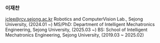 ### 이재찬
jclee@rcv.sejong.ac.kr 
Robotics and ComputerVision Lab., Sejong University, (2024.01 ~)
MS/PhD: Department of Intelligent Mechatronics Engineering, Sejong University, (2025.03 ~)
BS: School of Intelligent Mechatronics Engineering, Sejong University,  (2019.03 ~ 2025.02)


<!--
**leejaehot/leejaehot** is a ✨ _special_ ✨ repository because its `README.md` (this file) appears on your GitHub profile.

Here are some ideas to get you started:

- 🔭 I’m currently working on ...
- 🌱 I’m currently learning ...
- 👯 I’m looking to collaborate on ...
- 🤔 I’m looking for help with ...
- 💬 Ask me about ...
- 📫 How to reach me: ...
- 😄 Pronouns: ...
- ⚡ Fun fact: ...
-->
